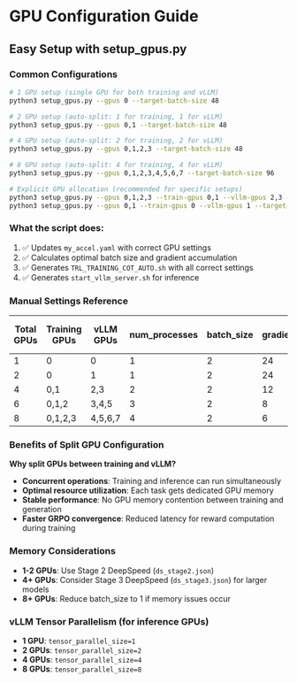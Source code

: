 # GPU Configuration Guide

## Easy Setup with setup_gpus.py

### Common Configurations

```bash
# 1 GPU setup (single GPU for both training and vLLM)
python3 setup_gpus.py --gpus 0 --target-batch-size 48

# 2 GPU setup (auto-split: 1 for training, 1 for vLLM)
python3 setup_gpus.py --gpus 0,1 --target-batch-size 48

# 4 GPU setup (auto-split: 2 for training, 2 for vLLM)
python3 setup_gpus.py --gpus 0,1,2,3 --target-batch-size 48

# 8 GPU setup (auto-split: 4 for training, 4 for vLLM)
python3 setup_gpus.py --gpus 0,1,2,3,4,5,6,7 --target-batch-size 96

# Explicit GPU allocation (recommended for specific setups)
python3 setup_gpus.py --gpus 0,1,2,3 --train-gpus 0,1 --vllm-gpus 2,3 --target-batch-size 48
python3 setup_gpus.py --gpus 0,1 --train-gpus 0 --vllm-gpus 1 --target-batch-size 48

```

### What the script does:
1. ✅ Updates `my_accel.yaml` with correct GPU settings
2. ✅ Calculates optimal batch size and gradient accumulation
3. ✅ Generates `TRL_TRAINING_COT_AUTO.sh` with all correct settings
4. ✅ Generates `start_vllm_server.sh` for inference

### Manual Settings Reference

| Total GPUs | Training GPUs | vLLM GPUs | num_processes | batch_size | gradient_accumulation | Effective Batch | vLLM Tensor Parallel |
|------------|---------------|-----------|---------------|------------|--------------------|-----------------|-------------------|
| 1          | 0             | 0         | 1             | 2          | 24                 | 48              | 1                 |
| 2          | 0             | 1         | 1             | 2          | 24                 | 48              | 1                 |
| 4          | 0,1           | 2,3       | 2             | 2          | 12                 | 48              | 2                 |
| 6          | 0,1,2         | 3,4,5     | 3             | 2          | 8                  | 48              | 4                 |
| 8          | 0,1,2,3       | 4,5,6,7   | 4             | 2          | 6                  | 48              | 4                 |

### Benefits of Split GPU Configuration

**Why split GPUs between training and vLLM?**
- **Concurrent operations**: Training and inference can run simultaneously
- **Optimal resource utilization**: Each task gets dedicated GPU memory
- **Stable performance**: No GPU memory contention between training and generation
- **Faster GRPO convergence**: Reduced latency for reward computation during training

### Memory Considerations

- **1-2 GPUs**: Use Stage 2 DeepSpeed (`ds_stage2.json`)
- **4+ GPUs**: Consider Stage 3 DeepSpeed (`ds_stage3.json`) for larger models
- **8+ GPUs**: Reduce batch_size to 1 if memory issues occur

### vLLM Tensor Parallelism (for inference GPUs)

- **1 GPU**: `tensor_parallel_size=1`
- **2 GPUs**: `tensor_parallel_size=2`
- **4 GPUs**: `tensor_parallel_size=4`
- **8 GPUs**: `tensor_parallel_size=8`